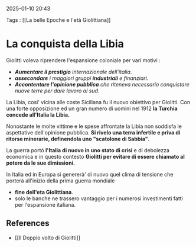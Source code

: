 2025-01-10 20:43

Tags : [[La belle Epoche e l'età Giolittiana]]

# La conquista della Libia

Giolitti voleva riprendere l'espansione coloniale per vari motivi : 
- ***Aumentare il prestigio** internazionale dell'italia*.
- ***assecondare** i maggiori gruppi **industriali** e finanziari*.
- ***Accontentare l'opinione pubblica** che riteneva necessario conquistare nuove terre per dare lavoro al sud*.

La Libia, cosi' vicina alle coste Siciliana fu il nuovo obiettivo per Giolitti.
Con una forte opposizione ed un gran numero di uomini nel 1912 **la Turchia concede all'Italia la Libia.**

Nonostante le molte vittime e le spese affrontate la Libia non soddisfa le aspettative dell'opinione pubblica. **Si rivelo una terra infertile e priva di ritorse minerarie, definendola uno "scatolone di Sabbia"**.

La guerra portò **l'Italia di nuovo in uno stato di crisi** e di debolezza economica e in questo contesto **Giolitti per evitare di essere chiamato al potere da le sue dimissioni.**

In Italia ed in Europa si genererà' di nuovo quel clima di tensione che porterà all'inizio della prima guerra mondiale
- **fine dell'eta Giolittiana**.
- solo le banche ne trassero vantaggio per i numerosi investimenti fatti per l'espansione italiana.
## References

- [[Il Doppio volto di Giolitti]]